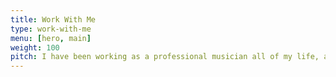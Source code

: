 ```yaml
---
title: Work With Me 
type: work-with-me
menu: [hero, main]
weight: 100
pitch: I have been working as a professional musician all of my life, and I'd love to talk to you about how we can work together on your next project! I am a drummer, vocalist, guitarist, producer, mixing engineer, and more. I have years of experience both on the stage and in the studio. 
---
```

